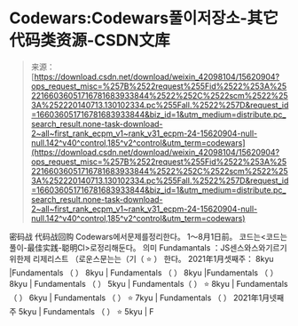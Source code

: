 <!--yml
category: codewars
date: 2022-08-13 11:29:49
-->

# Codewars:Codewars풀이저장소-其它代码类资源-CSDN文库

> 来源：[https://download.csdn.net/download/weixin_42098104/15620904?ops_request_misc=%257B%2522request%255Fid%2522%253A%2522166036051716781683933844%2522%252C%2522scm%2522%253A%252220140713.130102334.pc%255Fall.%2522%257D&request_id=166036051716781683933844&biz_id=1&utm_medium=distribute.pc_search_result.none-task-download-2~all~first_rank_ecpm_v1~rank_v31_ecpm-24-15620904-null-null.142^v40^control,185^v2^control&utm_term=codewars](https://download.csdn.net/download/weixin_42098104/15620904?ops_request_misc=%257B%2522request%255Fid%2522%253A%2522166036051716781683933844%2522%252C%2522scm%2522%253A%252220140713.130102334.pc%255Fall.%2522%257D&request_id=166036051716781683933844&biz_id=1&utm_medium=distribute.pc_search_result.none-task-download-2~all~first_rank_ecpm_v1~rank_v31_ecpm-24-15620904-null-null.142^v40^control,185^v2^control&utm_term=codewars)

密码战 代码战回购 Codewars에서문제를정리한다。 1〜8月1日前。 코드는&lt;코드는풀이-最佳实践-聪明Cl>로정리해둔다。 의미 Fundamantals ：JS센스와스와기르기위한제 리제리스트 （로운스문는는（기（ :star: ） 한다。 2021年1月셋째주： 8kyu |Fundamentals （ ） 8kyu | Fundamentals （ ） 8kyu |Fundamentals （ ） 8kyu | Fundamentals （ ） 5kyu | Fundamentals（ ） :star: 8kyu | Fundamentals （ ） 6kyu | Fundamentals （ ） :star: 7kyu | Fundamentals （ ） 2021年1月넷째주 5kyu | Fundamentals （ ） :star: 5kyu | F